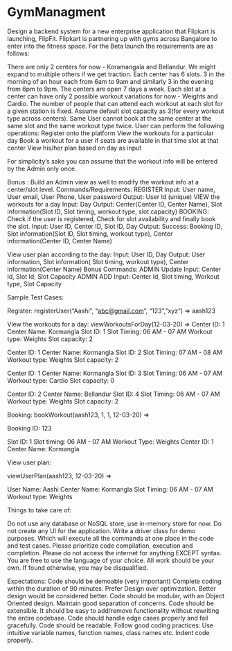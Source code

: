 # GymManagment
Design a backend system for a new enterprise application that Flipkart is launching, FlipFit.
Flipkart is partnering up with gyms across Bangalore to enter into the fitness space. For the Beta launch the requirements are as follows:

There are only 2 centers for now - Koramangala and Bellandur. We might expand to multiple others if we get traction.
Each center has 6 slots. 3 in the morning of an hour each from 6am to 9am and similarly 3 in the evening from 6pm to 9pm. The centers are open 7 days a week.
Each slot at a center can have only 2 possible workout variations for now - Weights and Cardio.
The number of people that can attend each workout at each slot for a given station is fixed. Assume default slot capacity as 3(for every workout type across centers).
Same User cannot book at the same center at the same slot and the same workout type twice.
User can perform the following operations:
Register onto the platform
View the workouts for a particular day
Book a workout for a user if seats are available in that time slot at that center
View his/her plan based on day as input

For simplicity’s sake you can assume that the workout info will be entered by the Admin only once.

Bonus : Build an Admin view as well to modify the workout info at a center/slot level.
Commands/Requirements:
REGISTER
Input: User name, User email, User Phone, User password
Output: User Id (unique)
VIEW the workouts for a day
Input: Day
Output: Center(Center ID, Center Name), Slot information(Slot ID, Slot timing, workout type, slot capacity)
BOOKING: Check if the user is registered, Check for slot availability and finally book the slot.
Input: User ID, Center ID, Slot ID, Day
Output:
Success: Booking ID, Slot information(Slot ID, Slot timing, workout type), Center information(Center ID, Center Name)

View user plan according to the day:
Input: User ID, Day
Output: User information, Slot information( Slot timing, workout type), Center information(Center Name)
Bonus Commands:
ADMIN Update
Input: Center Id, Slot Id, Slot Capacity
ADMIN ADD
Input: Center Id, Slot timing, Workout type, Slot Capacity

Sample Test Cases:

Register:
registerUser(“Aashi”, “abc@gmail.com”, “123”,”xyz”) => aash123

View the workouts for a day:
viewWorkoutsForDay(12-03-20) =>
Center ID: 1
Center Name: Kormangla
Slot ID: 1
Slot Timing: 06 AM - 07 AM
Workout type: Weights
Slot capacity: 2

Center ID: 1
Center Name: Kormangla
Slot ID: 2
Slot Timing: 07 AM - 08 AM
Workout type: Weights
Slot capacity: 2

Center ID: 1
Center Name: Kormangla
Slot ID: 3
Slot Timing: 06 AM - 07 AM
Workout type: Cardio
Slot capacity: 0

Center ID: 2
Center Name: Bellandur
Slot ID: 4
Slot Timing: 06 AM - 07 AM
Workout type: Weights
Slot capacity: 2

Booking:
bookWorkout(aash123, 1, 1, 12-03-20) =>

Booking ID: 123

Slot ID: 1
Slot timing: 06 AM - 07 AM
Workout Type: Weights
Center ID: 1
Center Name: Kormangla

View user plan:

viewUserPlan(aash123, 12-03-20) =>

User Name: Aashi
Center Name: Kormangla
Slot Timing: 06 AM - 07 AM
Workout type: Weights

Things to take care of:

Do not use any database or NoSQL store, use in-memory store for now.
Do not create any UI for the application.
Write a driver class for demo purposes. Which will execute all the commands at one place in the code and test cases.
Please prioritize code compilation, execution and completion.
Please do not access the internet for anything EXCEPT syntax.
You are free to use the language of your choice.
All work should be your own. If found otherwise, you may be disqualified.

Expectations:
Code should be demoable (very important)
Complete coding within the duration of 90 minutes.
Prefer Design over optimization. Better design would be considered better.
Code should be modular, with an Object Oriented design. Maintain good separation of concerns.
Code should be extensible. It should be easy to add/remove functionality without rewriting the entire codebase.
Code should handle edge cases properly and fail gracefully.
Code should be readable. Follow good coding practices:
Use intuitive variable names, function names, class names etc.
Indent code properly.
